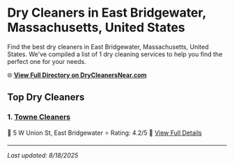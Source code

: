 # Dry Cleaners in East Bridgewater, Massachusetts, United States

Find the best dry cleaners in East Bridgewater, Massachusetts, United States. We've compiled a list of 1 dry cleaning services to help you find the perfect one for your needs.

🌐 **[View Full Directory on DryCleanersNear.com](https://drycleanersnear.com/city/US/Massachusetts/East%20Bridgewater)**

## Top Dry Cleaners

### 1. [Towne Cleaners](https://drycleanersnear.com/dryCleaner/68819406a2f5b6ba0749a2cc/towne-cleaners)
📍 5 W Union St, East Bridgewater
⭐ Rating: 4.2/5
🔗 [View Full Details](https://drycleanersnear.com/dryCleaner/68819406a2f5b6ba0749a2cc/towne-cleaners)


---

*Last updated: 8/18/2025*
